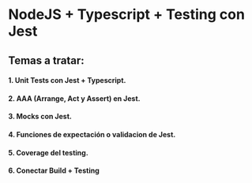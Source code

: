 # NodeJS + Typescript + Testing con Jest

## Temas a tratar:

#### 1. Unit Tests con Jest + Typescript.
#### 2. AAA (Arrange, Act y Assert) en Jest.
#### 3. Mocks con Jest.
#### 4. Funciones de expectación o validacion de Jest.
#### 5. Coverage del testing.
#### 6. Conectar Build + Testing

